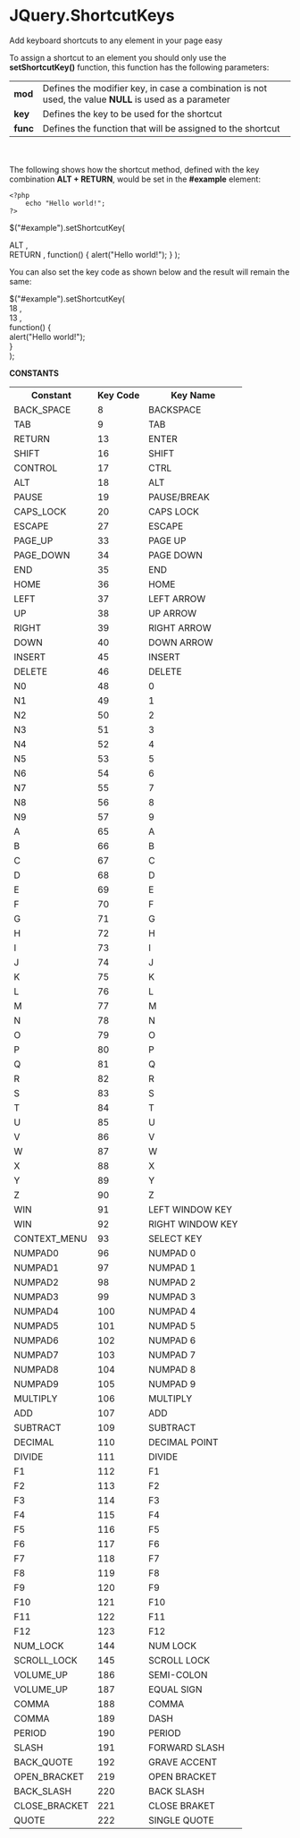 # JQuery.ShortcutKeys
Add keyboard shortcuts to any element in your page easy

To assign a shortcut to an element you should only use the <b>setShortcutKey()</b> function, this function has the following parameters:

<table>
  <tr>
    <td><b>mod</b></td>
    <td>Defines the modifier key, in case a combination is not used, the value <b>NULL</b> is used as a parameter</td>
  </tr>
  <tr>
    <td><b>key</b></td>
    <td>Defines the key to be used for the shortcut</td>
  </tr>
  <tr>
    <td><b>func</b></td>
    <td>Defines the function that will be assigned to the shortcut</td>
  </tr>
</table>
<br></br>
The following shows how the shortcut method, defined with the key combination <b>ALT + RETURN</b>, would be set in the <b>#example</b> element:


    <?php
        echo "Hello world!";
    ?>
    
  $("#example").setShortcutKey(
  <div>    ALT ,</div>
    RETURN ,
    function() {
      alert("Hello world!");
    }
  );
 

You can also set the key code as shown below and the result will remain the same:


  $("#example").setShortcutKey( <br />
    18 , <br />
    13 , <br />
    function() { <br />
      alert("Hello world!"); <br />
    } <br />
  );
  
<b>CONSTANTS</b>

<table>
  <tr>
    <th>Constant</th>
    <th>Key Code</th>
    <th>Key Name</th>
  </tr>
  <tr>
    <td>BACK_SPACE</td>
    <td>8</td>
    <td>BACKSPACE</td>
  </tr>
  <tr>
    <td>TAB</td>
    <td>9</td>
    <td>TAB</td>
  </tr>
  <tr>
    <td>RETURN</td>
    <td>13</td>
    <td>ENTER</td>
  </tr>
  <tr>
    <td>SHIFT</td>
    <td>16</td>
    <td>SHIFT</td>
  </tr>
  <tr>
    <td>CONTROL</td>
    <td>17</td>
    <td>CTRL</td>
  </tr>
  <tr>
    <td>ALT</td>
    <td>18</td>
    <td>ALT</td>
  </tr>
  <tr>
    <td>PAUSE</td>
    <td>19</td>
    <td>PAUSE/BREAK</td>
  </tr>
  <tr>
    <td>CAPS_LOCK</td>
    <td>20</td>
    <td>CAPS LOCK</td>
  </tr>
  <tr>
    <td>ESCAPE</td>
    <td>27</td>
    <td>ESCAPE</td>
  </tr>
  <tr>
    <td>PAGE_UP</td>
    <td>33</td>
    <td>PAGE UP</td>
  </tr>
  <tr>
    <td>PAGE_DOWN</td>
    <td>34</td>
    <td>PAGE DOWN</td>
  </tr>
  <tr>
    <td>END</td>
    <td>35</td>
    <td>END</td>
  </tr>
  <tr>
    <td>HOME</td>
    <td>36</td>
    <td>HOME</td>
  </tr>
  <tr>
    <td>LEFT</td>
    <td>37</td>
    <td>LEFT ARROW</td>
  </tr>
  <tr>
    <td>UP</td>
    <td>38</td>
    <td>UP ARROW</td>
  </tr>
  <tr>
    <td>RIGHT</td>
    <td>39</td>
    <td>RIGHT ARROW</td>
  </tr>
  <tr>
    <td>DOWN</td>
    <td>40</td>
    <td>DOWN ARROW</td>
  </tr>
  <tr>
    <td>INSERT</td>
    <td>45</td>
    <td>INSERT</td>
  </tr>
  <tr>
    <td>DELETE</td>
    <td>46</td>
    <td>DELETE</td>
  </tr>
  <tr>
    <td>N0</td>
    <td>48</td>
    <td>0</td>
  </tr>
  <tr>
    <td>N1</td>
    <td>49</td>
    <td>1</td>
  </tr>
  <tr>
    <td>N2</td>
    <td>50</td>
    <td>2</td>
  </tr>
  <tr>
    <td>N3</td>
    <td>51</td>
    <td>3</td>
  </tr>
  <tr>
    <td>N4</td>
    <td>52</td>
    <td>4</td>
  </tr>
  <tr>
    <td>N5</td>
    <td>53</td>
    <td>5</td>
  </tr>
  <tr>
    <td>N6</td>
    <td>54</td>
    <td>6</td>
  </tr>
  <tr>
    <td>N7</td>
    <td>55</td>
    <td>7</td>
  </tr>
  <tr>
    <td>N8</td>
    <td>56</td>
    <td>8</td>
  </tr>
  <tr>
    <td>N9</td>
    <td>57</td>
    <td>9</td>
  </tr>
  <tr>
    <td>A</td>
    <td>65</td>
    <td>A</td>
  </tr>
  <tr>
    <td>B</td>
    <td>66</td>
    <td>B</td>
  </tr>
  <tr>
    <td>C</td>
    <td>67</td>
    <td>C</td>
  </tr>
  <tr>
    <td>D</td>
    <td>68</td>
    <td>D</td>
  </tr>
  <tr>
    <td>E</td>
    <td>69</td>
    <td>E</td>
  </tr>
  <tr>
    <td>F</td>
    <td>70</td>
    <td>F</td>
  </tr>
  <tr>
    <td>G</td>
    <td>71</td>
    <td>G</td>
  </tr>
  <tr>
    <td>H</td>
    <td>72</td>
    <td>H</td>
  </tr>
  <tr>
    <td>I</td>
    <td>73</td>
    <td>I</td>
  </tr>
  <tr>
    <td>J</td>
    <td>74</td>
    <td>J</td>
  </tr>
  <tr>
    <td>K</td>
    <td>75</td>
    <td>K</td>
  </tr>
  <tr>
    <td>L</td>
    <td>76</td>
    <td>L</td>
  </tr>
  <tr>
    <td>M</td>
    <td>77</td>
    <td>M</td>
  </tr>
  <tr>
    <td>N</td>
    <td>78</td>
    <td>N</td>
  </tr>
  <tr>
    <td>O</td>
    <td>79</td>
    <td>O</td>
  </tr>
  <tr>
    <td>P</td>
    <td>80</td>
    <td>P</td>
  </tr>
  <tr>
    <td>Q</td>
    <td>81</td>
    <td>Q</td>
  </tr>
  <tr>
    <td>R</td>
    <td>82</td>
    <td>R</td>
  </tr>
  <tr>
    <td>S</td>
    <td>83</td>
    <td>S</td>
  </tr>
  <tr>
    <td>T</td>
    <td>84</td>
    <td>T</td>
  </tr>
  <tr>
    <td>U</td>
    <td>85</td>
    <td>U</td>
  </tr>
  <tr>
    <td>V</td>
    <td>86</td>
    <td>V</td>
  </tr>
  <tr>
    <td>W</td>
    <td>87</td>
    <td>W</td>
  </tr>
  <tr>
    <td>X</td>
    <td>88</td>
    <td>X</td>
  </tr>
  <tr>
    <td>Y</td>
    <td>89</td>
    <td>Y</td>
  </tr>
  <tr>
    <td>Z</td>
    <td>90</td>
    <td>Z</td>
  </tr>
  <tr>
    <td>WIN</td>
    <td>91</td>
    <td>LEFT WINDOW KEY</td>
  </tr>
  <tr>
    <td>WIN</td>
    <td>92</td>
    <td>RIGHT WINDOW KEY</td>
  </tr>
  <tr>
    <td>CONTEXT_MENU</td>
    <td>93</td>
    <td>SELECT KEY</td>
  </tr>
  <tr>
    <td>NUMPAD0</td>
    <td>96</td>
    <td>NUMPAD 0</td>
  </tr>
  <tr>
    <td>NUMPAD1</td>
    <td>97</td>
    <td>NUMPAD 1</td>
  </tr>
  <tr>
    <td>NUMPAD2</td>
    <td>98</td>
    <td>NUMPAD 2</td>
  </tr>
  <tr>
    <td>NUMPAD3</td>
    <td>99</td>
    <td>NUMPAD 3</td>
  </tr>
  <tr>
    <td>NUMPAD4</td>
    <td>100</td>
    <td>NUMPAD 4</td>
  </tr>
  <tr>
    <td>NUMPAD5</td>
    <td>101</td>
    <td>NUMPAD 5</td>
  </tr>
  <tr>
    <td>NUMPAD6</td>
    <td>102</td>
    <td>NUMPAD 6</td>
  </tr>
  <tr>
    <td>NUMPAD7</td>
    <td>103</td>
    <td>NUMPAD 7</td>
  </tr>
  <tr>
    <td>NUMPAD8</td>
    <td>104</td>
    <td>NUMPAD 8</td>
  </tr>
  <tr>
    <td>NUMPAD9</td>
    <td>105</td>
    <td>NUMPAD 9</td>
  </tr>
  <tr>
    <td>MULTIPLY</td>
    <td>106</td>
    <td>MULTIPLY</td>
  </tr>
  <tr>
    <td>ADD</td>
    <td>107</td>
    <td>ADD</td>
  </tr>
  <tr>
    <td>SUBTRACT</td>
    <td>109</td>
    <td>SUBTRACT</td>
  </tr>
  <tr>
    <td>DECIMAL</td>
    <td>110</td>
    <td>DECIMAL POINT</td>
  </tr>
  <tr>
    <td>DIVIDE</td>
    <td>111</td>
    <td>DIVIDE</td>
  </tr>
  <tr>
    <td>F1</td>
    <td>112</td>
    <td>F1</td>
  </tr>
  <tr>
    <td>F2</td>
    <td>113</td>
    <td>F2</td>
  </tr>
  <tr>
    <td>F3</td>
    <td>114</td>
    <td>F3</td>
  </tr>
  <tr>
    <td>F4</td>
    <td>115</td>
    <td>F4</td>
  </tr>
  <tr>
    <td>F5</td>
    <td>116</td>
    <td>F5</td>
  </tr>
  <tr>
    <td>F6</td>
    <td>117</td>
    <td>F6</td>
  </tr>
  <tr>
    <td>F7</td>
    <td>118</td>
    <td>F7</td>
  </tr>
  <tr>
    <td>F8</td>
    <td>119</td>
    <td>F8</td>
  </tr>
  <tr>
    <td>F9</td>
    <td>120</td>
    <td>F9</td>
  </tr>
  <tr>
    <td>F10</td>
    <td>121</td>
    <td>F10</td>
  </tr>
  <tr>
    <td>F11</td>
    <td>122</td>
    <td>F11</td>
  </tr>
  <tr>
    <td>F12</td>
    <td>123</td>
    <td>F12</td>
  </tr>
  <tr>
    <td>NUM_LOCK</td>
    <td>144</td>
    <td>NUM LOCK</td>
  </tr>
  <tr>
    <td>SCROLL_LOCK</td>
    <td>145</td>
    <td>SCROLL LOCK</td>
  </tr>
  <tr>
    <td>VOLUME_UP</td>
    <td>186</td>
    <td>SEMI-COLON</td>
  </tr>
  <tr>
    <td>VOLUME_UP</td>
    <td>187</td>
    <td>EQUAL SIGN</td>
  </tr>
  <tr>
    <td>COMMA</td>
    <td>188</td>
    <td>COMMA</td>
  </tr>
  <tr>
    <td>COMMA</td>
    <td>189</td>
    <td>DASH</td>
  </tr>
  <tr>
    <td>PERIOD</td>
    <td>190</td>
    <td>PERIOD</td>
  </tr>
  <tr>
    <td>SLASH</td>
    <td>191</td>
    <td>FORWARD SLASH</td>
  </tr>
  <tr>
    <td>BACK_QUOTE</td>
    <td>192</td>
    <td>GRAVE ACCENT</td>
  </tr>
  <tr>
    <td>OPEN_BRACKET</td>
    <td>219</td>
    <td>OPEN BRACKET</td>
  </tr>
  <tr>
    <td>BACK_SLASH</td>
    <td>220</td>
    <td>BACK SLASH</td>
  </tr>
  <tr>
    <td>CLOSE_BRACKET</td>
    <td>221</td>
    <td>CLOSE BRAKET</td>
  </tr>
  <tr>
    <td>QUOTE</td>
    <td>222</td>
    <td>SINGLE QUOTE</td>
  </tr>
</table>
